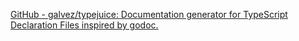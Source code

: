 
[GitHub - galvez/typejuice: Documentation generator for TypeScript Declaration Files inspired by godoc.](https://github.com/galvez/typejuice)
